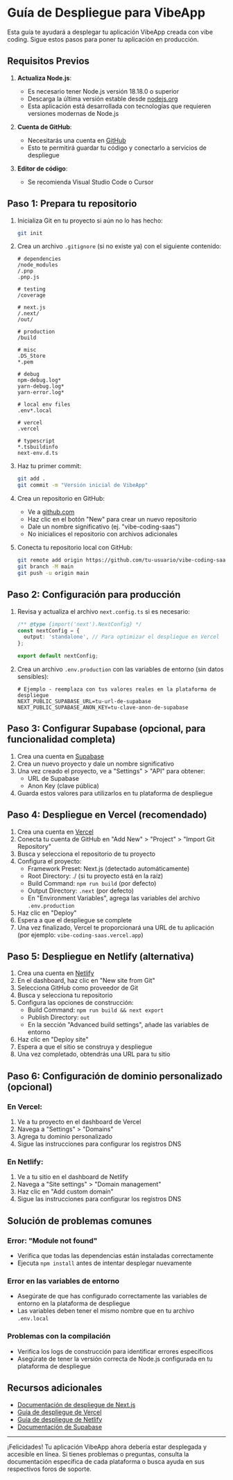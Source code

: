 # Guía de Despliegue para VibeApp

Esta guía te ayudará a desplegar tu aplicación VibeApp creada con vibe coding. Sigue estos pasos para poner tu aplicación en producción.

## Requisitos Previos

1. **Actualiza Node.js**: 
   - Es necesario tener Node.js versión 18.18.0 o superior
   - Descarga la última versión estable desde [nodejs.org](https://nodejs.org)
   - Esta aplicación está desarrollada con tecnologías que requieren versiones modernas de Node.js

2. **Cuenta de GitHub**:
   - Necesitarás una cuenta en [GitHub](https://github.com)
   - Esto te permitirá guardar tu código y conectarlo a servicios de despliegue

3. **Editor de código**:
   - Se recomienda Visual Studio Code o Cursor

## Paso 1: Prepara tu repositorio

1. Inicializa Git en tu proyecto si aún no lo has hecho:
   ```bash
   git init
   ```

2. Crea un archivo `.gitignore` (si no existe ya) con el siguiente contenido:
   ```
   # dependencies
   /node_modules
   /.pnp
   .pnp.js
   
   # testing
   /coverage
   
   # next.js
   /.next/
   /out/
   
   # production
   /build
   
   # misc
   .DS_Store
   *.pem
   
   # debug
   npm-debug.log*
   yarn-debug.log*
   yarn-error.log*
   
   # local env files
   .env*.local
   
   # vercel
   .vercel
   
   # typescript
   *.tsbuildinfo
   next-env.d.ts
   ```

3. Haz tu primer commit:
   ```bash
   git add .
   git commit -m "Versión inicial de VibeApp"
   ```

4. Crea un repositorio en GitHub:
   - Ve a [github.com](https://github.com)
   - Haz clic en el botón "New" para crear un nuevo repositorio
   - Dale un nombre significativo (ej. "vibe-coding-saas")
   - No inicialices el repositorio con archivos adicionales

5. Conecta tu repositorio local con GitHub:
   ```bash
   git remote add origin https://github.com/tu-usuario/vibe-coding-saas.git
   git branch -M main
   git push -u origin main
   ```

## Paso 2: Configuración para producción

1. Revisa y actualiza el archivo `next.config.ts` si es necesario:
   ```typescript
   /** @type {import('next').NextConfig} */
   const nextConfig = {
     output: 'standalone', // Para optimizar el despliegue en Vercel
   };
   
   export default nextConfig;
   ```

2. Crea un archivo `.env.production` con las variables de entorno (sin datos sensibles):
   ```
   # Ejemplo - reemplaza con tus valores reales en la plataforma de despliegue
   NEXT_PUBLIC_SUPABASE_URL=tu-url-de-supabase
   NEXT_PUBLIC_SUPABASE_ANON_KEY=tu-clave-anon-de-supabase
   ```

## Paso 3: Configurar Supabase (opcional, para funcionalidad completa)

1. Crea una cuenta en [Supabase](https://supabase.io)
2. Crea un nuevo proyecto y dale un nombre significativo
3. Una vez creado el proyecto, ve a "Settings" > "API" para obtener:
   - URL de Supabase
   - Anon Key (clave pública)
4. Guarda estos valores para utilizarlos en tu plataforma de despliegue

## Paso 4: Despliegue en Vercel (recomendado)

1. Crea una cuenta en [Vercel](https://vercel.com)
2. Conecta tu cuenta de GitHub en "Add New" > "Project" > "Import Git Repository"
3. Busca y selecciona el repositorio de tu proyecto
4. Configura el proyecto:
   - Framework Preset: Next.js (detectado automáticamente)
   - Root Directory: ./ (si tu proyecto está en la raíz)
   - Build Command: `npm run build` (por defecto)
   - Output Directory: `.next` (por defecto)
   - En "Environment Variables", agrega las variables del archivo `.env.production`
5. Haz clic en "Deploy"
6. Espera a que el despliegue se complete
7. Una vez finalizado, Vercel te proporcionará una URL de tu aplicación (por ejemplo: `vibe-coding-saas.vercel.app`)

## Paso 5: Despliegue en Netlify (alternativa)

1. Crea una cuenta en [Netlify](https://netlify.com)
2. En el dashboard, haz clic en "New site from Git"
3. Selecciona GitHub como proveedor de Git
4. Busca y selecciona tu repositorio
5. Configura las opciones de construcción:
   - Build Command: `npm run build && next export`
   - Publish Directory: `out`
   - En la sección "Advanced build settings", añade las variables de entorno
6. Haz clic en "Deploy site"
7. Espera a que el sitio se construya y despliegue
8. Una vez completado, obtendrás una URL para tu sitio

## Paso 6: Configuración de dominio personalizado (opcional)

### En Vercel:
1. Ve a tu proyecto en el dashboard de Vercel
2. Navega a "Settings" > "Domains"
3. Agrega tu dominio personalizado
4. Sigue las instrucciones para configurar los registros DNS

### En Netlify:
1. Ve a tu sitio en el dashboard de Netlify
2. Navega a "Site settings" > "Domain management"
3. Haz clic en "Add custom domain"
4. Sigue las instrucciones para configurar los registros DNS

## Solución de problemas comunes

### Error: "Module not found"
- Verifica que todas las dependencias están instaladas correctamente
- Ejecuta `npm install` antes de intentar desplegar nuevamente

### Error en las variables de entorno
- Asegúrate de que has configurado correctamente las variables de entorno en la plataforma de despliegue
- Las variables deben tener el mismo nombre que en tu archivo `.env.local`

### Problemas con la compilación
- Verifica los logs de construcción para identificar errores específicos
- Asegúrate de tener la versión correcta de Node.js configurada en tu plataforma de despliegue

## Recursos adicionales

- [Documentación de despliegue de Next.js](https://nextjs.org/docs/deployment)
- [Guía de despliegue de Vercel](https://vercel.com/docs/concepts/deployments/overview)
- [Guía de despliegue de Netlify](https://docs.netlify.com/site-deploys/overview/)
- [Documentación de Supabase](https://supabase.io/docs)

---

¡Felicidades! Tu aplicación VibeApp ahora debería estar desplegada y accesible en línea. Si tienes problemas o preguntas, consulta la documentación específica de cada plataforma o busca ayuda en sus respectivos foros de soporte. 
